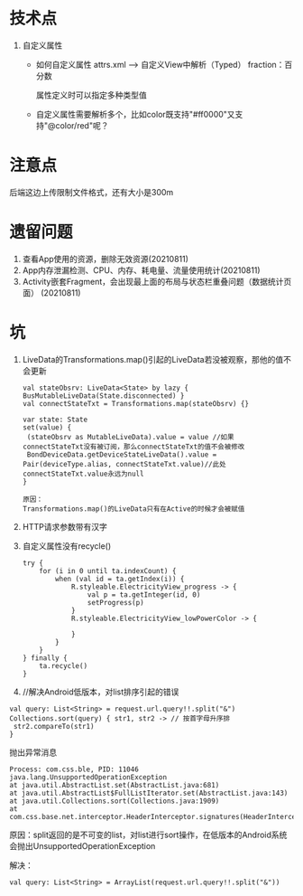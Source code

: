 # 技术点

1. 自定义属性	

   - 如何自定义属性
     attrs.xml  --> 自定义View中解析（Typed）
     fraction：百分数

     属性定义时可以指定多种类型值

     

   - 自定义属性需要解析多个，比如color既支持"#ff0000"又支持"@color/red"呢？

     

# 注意点

后端这边上传限制文件格式，还有大小是300m





# 遗留问题

1. 查看App使用的资源，删除无效资源(20210811)
2. App内存泄漏检测、CPU、内存、耗电量、流量使用统计(20210811)
3. Activity嵌套Fragment，会出现最上面的布局与状态栏重叠问题（数据统计页面）  (20210811)



# 坑

1. LiveData的Transformations.map()引起的LiveData若没被观察，那他的值不会更新

   ```
   val stateObsrv: LiveData<State> by lazy { BusMutableLiveData(State.disconnected) }
   val connectStateTxt = Transformations.map(stateObsrv) {}
   
   var state: State
   set(value) {
   	(stateObsrv as MutableLiveData).value = value //如果connectStateTxt没有被订阅，那么connectStateTxt的值不会被修改
   	BondDeviceData.getDeviceStateLiveData().value = Pair(deviceType.alias, connectStateTxt.value)//此处connectStateTxt.value永远为null
   }
   
   原因：
   Transformations.map()的LiveData只有在Active的时候才会被赋值
   ```

   

2. HTTP请求参数带有汉字

   

3. 自定义属性没有recycle()

   ```
   try {
       for (i in 0 until ta.indexCount) {
           when (val id = ta.getIndex(i)) {
               R.styleable.ElectricityView_progress -> {
                   val p = ta.getInteger(id, 0)
                   setProgress(p)
               }
               R.styleable.ElectricityView_lowPowerColor -> {
   
               }
           }
       }
   } finally {
       ta.recycle()
   }
   ```

4. //解决Android低版本，对list排序引起的错误

  ```
  val query: List<String> = request.url.query!!.split("&")
  Collections.sort(query) { str1, str2 -> // 按首字母升序排
   str2.compareTo(str1)
  }
  ```

  抛出异常消息

  ```
  Process: com.css.ble, PID: 11046
  java.lang.UnsupportedOperationException
  at java.util.AbstractList.set(AbstractList.java:681)
  at java.util.AbstractList$FullListIterator.set(AbstractList.java:143)
  at java.util.Collections.sort(Collections.java:1909)
  at com.css.base.net.interceptor.HeaderInterceptor.signatures(HeaderInterceptor.kt:69)
  ```

  原因：split返回的是不可变的list，对list进行sort操作，在低版本的Android系统会抛出UnsupportedOperationException

  解决：

  ```
  val query: List<String> = ArrayList(request.url.query!!.split("&"))
  ```

  

  

